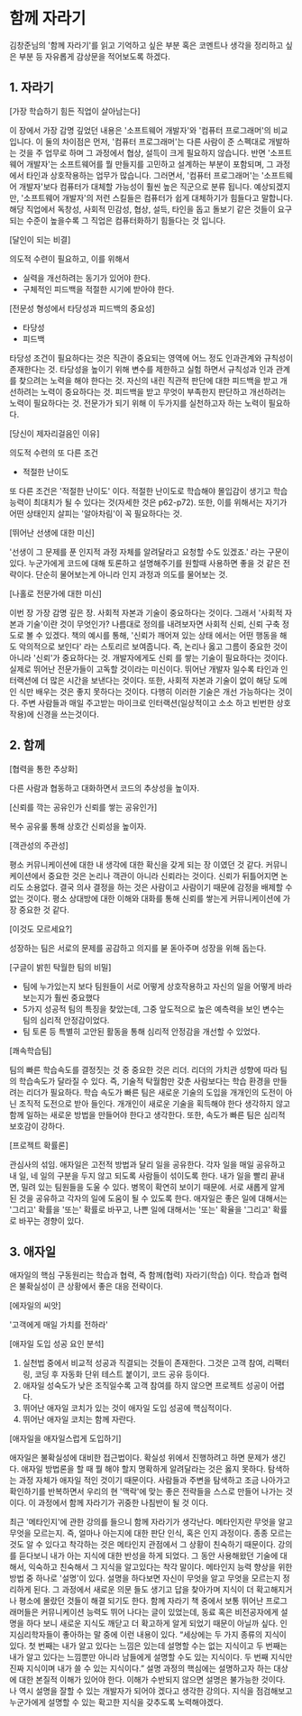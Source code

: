 # 함께 자라기

김창준님의 '함께 자라기'를 읽고 기억하고 싶은 부분 혹은 코멘트나 생각을 정리하고 싶은 부분 등
자유롭게 감상문을 적어보도록 하겠다.

## 1. 자라기
[가장 학습하기 힘든 직업이 살아남는다]

이 장에서 가장 감명 깊었던 내용은 '소프트웨어 개발자'와 '컴퓨터 프로그래머'의 비교 입니다. 이 둘의 차이점은 먼저, '컴퓨터 프로그래머'는 다른 사람이 준 스펙대로 개발하는 것을 주 업무로 하며 그 과정에서 협상, 설득이 크게 필요하지 않습니다. 반면 '소프트웨어 개발자'는 소프트웨어를 뭘 만들지를 고민하고 설계하는 부분이
포함되며, 그 과정에서 타인과 상호작용하는 업무가 많습니다.
 그러면서, '컴퓨터 프로그래머'는 '소프트웨어 개발자'보다 컴퓨터가 대체할 가능성이 훨씬 높은 직군으로 분류 됩니다. 예상되겠지만, '소프트웨어 개발자'의 저런
스킬들은 컴퓨터가 쉽게 대체하기가 힘들다고 말합니다. 해당 직업에서 독창성, 사회적 민감성, 협상, 설득, 타인을 돕고 돌보기 같은 것들이 요구되는 수준이 높을수록
그 직업은 컴퓨터화하기 힘들다는 것 입니다.


[달인이 되는 비결]

의도적 수련이 필요하고, 이를 위해서
 - 실력을 개선하려는 동기가 있어야 한다.
 - 구체적인 피드백을 적절한 시기에 받아야 한다.
 
[전문성 형성에서 타당성과 피드백의 중요성]
 - 타당성
 - 피드백
 
 타당성 조건이 필요하다는 것은 직관이 중요되는 영역에 어느 정도 인과관계와 규칙성이 존재한다는 것. 타당성을 높이기 위해 변수를 제한하고 실험 하면서 규칙성과
인과 관계를 찾으려는 노력을 해야 한다는 것.
 자신의 내린 직관적 판단에 대한 피드백을 받고 개선하려는 노력이 중요하다는 것. 피드백을 받고 무엇이 부족한지 판단하고 개선하려는 노력이 필요하다는 것. 전문가가
되기 위해 이 두가지를 실천하고자 하는 노력이 필요하다.


[당신이 제자리걸음인 이유]

의도적 수련의 또 다른 조건
 - 적절한 난이도

또 다른 조건은 '적절한 난이도' 이다. 적절한 난이도로 학습해야 몰입감이 생기고 학습능력이 최대치가 될 수 있다는 것(자세한 것은 p62-p72). 또한, 이를 위해서는
자기가 어떤 상태인지 살피는 '알아차림'이 꼭 필요하다는 것.


[뛰어난 선생에 대한 미신]

'선생이 그 문제를 푼 인지적 과정 자체를 알려달라고 요청할 수도 있겠죠.' 라는 구문이 있다. 누군가에게 코드에 대해 토론하고 설명해주기를 원할때 사용하면
좋을 것 같은 전략이다. 단순히 물어보는게 아니라 인지 과정과 의도를 물어보는 것.


[나홀로 전문가에 대한 미신]

이번 장 가장 감명 깊은 장. 사회적 자본과 기술이 중요하다는 것이다.
그래서 '사회적 자본과 기술'이란 것이 무엇인가? 나름대로 정의를 내려보자면 사회적 신뢰, 신뢰 구축 정도로 볼 수 있겠다. 책의 예시를 통해, '신뢰가 깨어져 있는
상태 에서는 어떤 행동을 해도 악의적으로 보인다' 라는 스토리르 보여줍니다. 즉, 논리나 옳고 그름이 중요한 것이 아니라 '신뢰'가 중요하다는 것. 개발자에게도 신뢰
를 쌓는 기술이 필요하다는 것이다.
 실제로 뛰어난 전문가들이 고독할 것이라는 미신이다. 뛰어난 개발자 일수록 타인과 인터랙션에 더 많은 시간을 보낸다는 것이다. 또한, 사회적 자본과 기술이 없이
해당 도메인 식만 배우는 것은 좋지 못하다는 것이다. 다행히 이러한 기술은 개선 가능하다는 것이다. 주변 사람들과 매일 주고받는 마이크로 인터랙션(일상적이고 소소
하고 빈번한 상호작용)에 신경을 쓰는것이다. 
 
## 2. 함께
[협력을 통한 추상화]

다른 사람과 협동하고 대화하면서 코드의 추상성을 높이자.

[신뢰를 깍는 공유인가 신뢰를 쌓는 공유인가]

복수 공유룰 통해 상호간 신뢰성을 높이자.

[객관성의 주관성]

평소 커뮤니케이션에 대한 내 생각에 대한 확신을 갖게 되는 장 이였던 것 같다. 커뮤니케이션에서 중요한 것은 논리나 객관이 아니라 신뢰라는 것이다. 신뢰가 뒤틀어지면
논리도 소용없다. 결국 의사 결정을 하는 것은 사람이고 사람이기 때문에 감정을 배제할 수 없는 것이다. 평소 상대방에 대한 이해와 대화를 통해 신뢰를 쌓는게
커뮤니케이션에 가장 중요한 것 같다.

[이것도 모르세요?]

성장하는 팀은 서로의 문제를 공감하고 의지를 붇 돋아주며 성장을 위해 돕는다.

[구글이 밝힌 탁월한 팀의 비밀]

 - 팀에 누가있는지 보다 팀원들이 서로 어떻게 상호작용하고 자신의 일을 어떻게 바라보는지가 훨씬 중요했다
 - 5가지 성공적 팀의 특징을 찾았는데, 그중 앞도적으로 높은 예측력을 보인 변수는 팀의 심리적 안정감이었다.
 - 팀 토론 등 특별히 고안된 활동을 통해 심리적 안정감을 개선할 수 있었다.
 
[쾌속학습팀]

 팀의 빠른 학습속도를 결정짓는 것 중 중요한 것은 리더. 리더의 가치관 성향에 따라 팀의 학습속도가 달라질 수 있다. 즉, 기술적 탁월함만 갖춘 사람보다는 학습 환경을 만들
 려는 리더가 필요하다. 
  학습 속도가 빠른 팀은 새로운 기술의 도입을 개개인의 도전이 아닌 조직적 도전으로 받아 들인다. 개개인이 새로운 기술을 획득해야 한다 생각하지 않고 함께 일하는 새로운
 방법을 만들어야 한다고 생각한다. 또한, 속도가 빠른 팀은 심리적 보호감이 강하다.
 
[프로젝트 확률론]
 
 관심사의 섞임. 애자일은 고전적 방법과 달리 일을 공유한다. 각자 일을 매일 공유하고 내 일, 네 일의 구분을 두지 않고 되도록 사람들이 섞이도록 한다. 내가 일을 빨리 
끝내면, 밀려 있는 팀원들을 도울 수 있다. 병목이 확연히 보이기 때문에. 서로 새롭게 알게 된 것을 공유하고 각자의 일에 도움이 될 수 있도록 한다.
 애자일은 좋은 일에 대해서는 '그리고' 확률을 '또는' 확률로 바꾸고, 나쁜 일에 대해서는 '또는' 확율을 '그리고' 확률로 바꾸는 경향이 있다.
 
## 3. 애자일
 애자일의 핵심 구동원리는 학습과 협력, 즉 함께(협력) 자라기(학습) 이다. 학습과 협력은 불확실성이 큰 상황에서 좋은 대응 전략이다.
 
 [에자일의 씨앗]
 
'고객에게 매일 가치를 전하라'
 
 [애자일 도입 성공 요인 분석]
 1. 실천법 중에서 비교적 성공과 직결되는 것들이 존재한다. 그것은 고객 참여, 리팩터링, 코딩 후 자동화 단위 테스트 붙이기, 코드 공유 등이다.
 2. 애자일 성숙도가 낮은 조직일수록 고객 참여를 하지 않으면 프로젝트 성공이 어렵다.
 3. 뛰어난 애자일 코치가 있는 것이 애자일 도입 성공에 핵심적이다.
 4. 뛰어난 애자일 코치는 함께 자란다.
 
 [애자일을 애자일스럽게 도입하기]
 
 애자일은 불확실성에 대비한 접근법이다. 확실성 위에서 진행하려고 하면 문제가 생긴다. 애자일 방법론을 할 때 뭘 해야 할지 명확하게 알려달라는 것은 옳지 못하다.
  탐색하는 과정 자체가 애자일 적인 것이기 때문이다. 사람들과 주변을 탐색하고 조금 나아가고 확인하기를 반복하면서 우리의 현 '맥락'에 맞는 좋은 전략들을 스스로
  만들어 나가는 것이다. 이 과정에서 함께 자라기가 귀중한 나침반이 될 것 이다.
  
 
 
 최근 '메타인지'에 관한 강의를 들으니 함께 자라기가 생각난다. 메타인지란 무엇을 알고 무엇을 모르는지. 즉, 얼마나 아는지에 대한 판단 인식, 혹은 인지 과정이다. 종종 모르는 것도 알 수 있다고 착각하는 것은 메타인지 관점에서 그 상황이 친숙하기 때문이다. 강의를 듣다보니 내가 아는 지식에 대한 반성을 하게 되었다. 그 동안 
사용해왔던 기술에 대해서, 익숙하고 친숙해서 그 지식을 알고있다는 착각 말이다. 
 메타인지 능력 향상을 위한 방법 중 하나로 '설명'이 있다. 설명을 하다보면 자신이 무엇을 알고 무엇을 모르는지 정리하게 된다. 그 과정에서 새로운 의문 들도 생기고 답을 찾아가며 지식이 더 확고해지거나 평소에 몰랐던 것들이 해결 되기도 한다. 함께 자라기 책 중에서 보통 뛰어난 프로그래머들은 커뮤니케이션 능력도 뛰어 나다는 글이 있었는데, 동료 혹은 비전공자에게 설명을 하다 보니 새로운 지식도 깨닫고 더 확고하게 알게 되었기 때문이 아닐까 싶다.
 인지심리학자들이 좋아하는 말 중에 이런 내용이 있다. “세상에는 두 가지 종류의 지식이 있다. 첫 번째는 내가 알고 있다는 느낌은 있는데 설명할 수는 없는 지식이고 두 번째는 내가 알고 있다는 느낌뿐만 아니라 남들에게 설명할 수도 있는 지식이다. 두 번째 지식만 진짜 지식이며 내가 쓸 수 있는 지식이다.” 설명 과정의 핵심에는 설명하고자 하는 대상에 대한 본질적 이해가 있어야 한다. 이해가 수반되지 않으면 설명은 불가능한 것이다.
 나 역시 설명을 잘할 수 있는 개발자가 되어야 겠다고 생각한 강의다. 지식을 점검해보고 누군가에게 설명할 수 있는 확고한 지식을 갖추도록 노력해야겠다.

